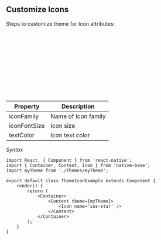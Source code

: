 ## Customize Icons

Steps to customize theme for Icon attributes:
<br />


<table>
  <thead>
    <tr style="border-style: hidden">
      <th style="border-style: hidden"><div style="background: url(../assets/iphone.png) no-repeat; padding: 63px 20px 100px 18px; width: 292px"><img src="{{('../assets/ios/guide/theme-icon.png')}}" alt="" /></div></th>
    </tr>
  </thead>
</table>

<table class = "table table-hover" style="width: 75%; ">
        <thead>
            <tr>
                <th>Property</th>
                <th>Description</th>
            </tr>
        </thead>
        <tbody>
            <tr>
                <td>iconFamily</td>
                <td>Name of Icon family</td>
            </tr>
            <tr>
                <td>iconFontSize</td>
                <td>Icon size</td>
            </tr>
            <tr>
                <td>textColor</td>
                <td>Icon text color</td>
            </tr>
        </tbody>
    </table>


*Syntax*

<pre class="line-numbers"><code class="language-jsx">import React, { Component } from 'react-native';
import { Container, Content, Icon } from 'native-base';
import myTheme from './Themes/myTheme';
​
export default class ThemeIconExample extends Component {
    render() {
        return (
            &lt;Container>
                &lt;Content theme={myTheme}>
                    &lt;Icon name='ios-star' />
                &lt;/Content>
            &lt;/Container>
        );
    }
}</code></pre>
